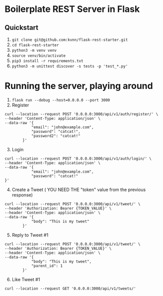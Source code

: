 # Boilerplate REST Server in Flask


## Quickstart
1. `git clone git@github.com:kvnn/flask-rest-starter.git`
2. `cd flask-rest-starter`
3. `python3 -m venv venv`
4. `source venv/bin/activate`
5. `pip3 install -r requirements.txt`
6. `python3 -m unittest discover -s tests -p 'test_*.py'`


# Running the server, playing around
1. `flask run --debug --host=0.0.0.0 --port 3000`
2. Register
```
curl --location --request POST '0.0.0.0:3000/api/v1/auth/register/' \
--header 'Content-Type: application/json' \
--data-raw '{
            "email": "john@example.com",
            "password": "catcat!",
            "password2": "catcat!"
        }'
```
3. Login
```
curl --location --request POST '0.0.0.0:3000/api/v1/auth/login/' \
--header 'Content-Type: application/json' \
--data-raw '{
            "email": "john@example.com",
            "password": "catcat!"
}'
```
4. Create a Tweet ( YOU NEED THE "token" value from the previous response)
```
curl --location --request POST '0.0.0.0:3000/api/v1/tweet/' \
--header 'Authorization: Bearer {TOKEN_VALUE}' \
--header 'Content-Type: application/json' \
--data-raw '{
            "body": "This is my tweet"
        }'
```
5. Reply to Tweet #1
```
curl --location --request POST '0.0.0.0:3000/api/v1/tweet/' \
--header 'Authorization: Bearer {TOKEN_VALUE}' \
--header 'Content-Type: application/json' \
--data-raw '{
            "body": "This is my tweet",
            "parent_id": 1
        }'
```
6. Like Tweet #1
```
curl --location --request GET '0.0.0.0:3000/api/v1/tweets/'
```
